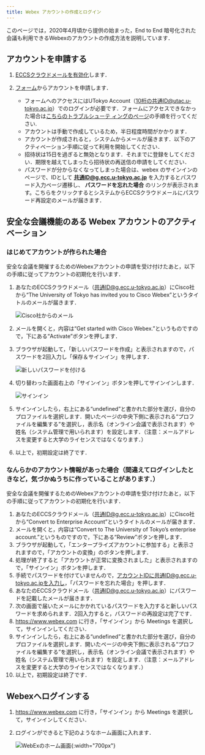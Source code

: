 ```yaml
---
title: Webex アカウントの作成とログイン
---
```


このページでは，2020年4月頃から提供の始まった，End to End 暗号化された会議も利用できるWebexのアカウントの作成方法を説明しています．

## アカウントを申請する
1. <a href="https://hwb.ecc.u-tokyo.ac.jp/wp/literacy/email/initialize/" target="_blank">ECCSクラウドメールを有効化</a>します．
1. <a href="https://forms.office.com/Pages/ResponsePage.aspx?id=T6978HAr10eaAgh1yvlMhHUY5ws7h1xGr9koV-KGC8RUMUhVRzlRODBIRkczUUpYVlZTM1lRU1kzNy4u" target="_blank">フォーム</a>からアカウントを申請します．

	* フォームへのアクセスにはUTokyo Account（10桁の共通ID@utac.u-tokyo.ac.jp）でのログインが必要です．フォームにアクセスできなかった場合は[こちらのトラブルシューテ ィングのページ](../faq/msaccount-troubleshooting)の手順を行ってください.
	* アカウントは手動で作成しているため，半日程度時間がかかります．
	* アカウントが作成されると，システムからメールが届きます．以下のアクティベーション手順に従って利用を開始してください．
	* 招待状は15日を過ぎると無効となります．それまでに登録をしてください．期限を越えてしまったら招待状の再送信の申請をしてください．
	* パスワードが分からなくなってしまった場合は、webex のサインインのページで、IDとして **共通ID@g.ecc.u-tokyo.ac.jp** を入力するとパスワード入力ページ遷移し、 **パスワードを忘れた場合** のリンクが表示されます。こちらをクリックするとシステムからECCSクラウドメールにパスワード再設定のメールが届きます．

<a id="activation"></a>
## 安全な会議機能のある Webex アカウントのアクティベーション

<a id="new"></a>
### はじめてアカウントが作られた場合

安全な会議を開催するためのWebexアカウントの申請を受け付けたあと，以下の手順に従ってアカウントの初期化を行います．

1. あなたのECCSクラウドメール（共通ID@g.ecc.u-tokyo.ac.jp）にCisco社から“The University of Tokyo has invited you to Cisco Webex”というタイトルのメールが届きます．

	![Cisco社からのメール](img/webex_utelecon_activate_1.png "Mail from Cisco")

1. メールを開くと，内容は“Get started with Cisco Webex.”というものですので，下にある“Activate”ボタンを押します．
1. ブラウザが起動して，「新しいパスワードを作成」と表示されますので，パスワードを2回入力し「保存＆サインイン」を押します．

	![新しいパスワードを付ける](img/webex_utelecon_activate_2.png "New Password")

1. 切り替わった画面右上の「サインイン」ボタンを押してサインインします．

	![サインイン](img/webex_utelecon_activate_3.png "sign-in")

1. サインインしたら，右上にある“undefined”と書かれた部分を選び，自分のプロファイルを選択します．開いたページの中央下側に表示される“プロファイルを編集する”を選択し，表示名（オンライン会議で表示されます）や姓名（システム管理で用いられます）を設定します．（注意：メールアドレスを変更すると大学のライセンスではなくなります．）
1. 以上で，初期設定は終了です．

<a id="convert"></a>
### なんらかのアカウント情報があった場合（間違えてログインしたときなど，気づかぬうちに作っていることがあります．）

安全な会議を開催するためのWebexアカウントの申請を受け付けたあと，以下の手順に従ってアカウントの初期化を行います．

1. あなたのECCSクラウドメール（共通ID@g.ecc.u-tokyo.ac.jp）にCisco社から“Convert to Enterprise Account”というタイトルのメールが届きます．
1. メールを開くと，内容は“Convert to The University of Tokyo’s enterprise account.”というものですので，下にある“Review”ボタンを押します．
1. ブラウザが起動して，「エンタープライズアカウントに参加する」と表示されますので，「アカウントの変換」のボタンを押します．
1. 処理が終了すると「アカウントが正常に変換されました」と表示されますので，「サインイン」ボタンを押します．
1. 手続でパスワードを付けていませんので，アカウントIDに共通ID@g.ecc.u-tokyo.ac.jpを入力し，「パスワードを忘れた場合」を押します．
1. あなたのECCSクラウドメール（共通ID@g.ecc.u-tokyo.ac.jp）にパスワードを記載したメールが届きます．
1. 次の画面で届いたメールにかかれているパスワードを入力すると新しいパスワードを求められます．2回入力すると，パスワードの再設定は完了です．
1. https://www.webex.com に行き，「サインイン」から Meetings を選択して，サインインしてください．
1. サインインしたら，右上にある“undefined”と書かれた部分を選び，自分のプロファイルを選択します．開いたページの中央下側に表示される“プロファイルを編集する”を選択し，表示名（オンライン会議で表示されます）や姓名（システム管理で用いられます）を設定します．（注意：メールアドレスを変更すると大学のライセンスではなくなります．）
1. 以上で，初期設定は終了です．


## Webexへログインする
1. https://www.webex.com に行き，「サインイン」から Meetings を選択して，サインインしてください．
1. ログインができると下記のようなホーム画面に入れます．

	![WebExのホーム画面](img/webex_home.png){:width="700px"}
